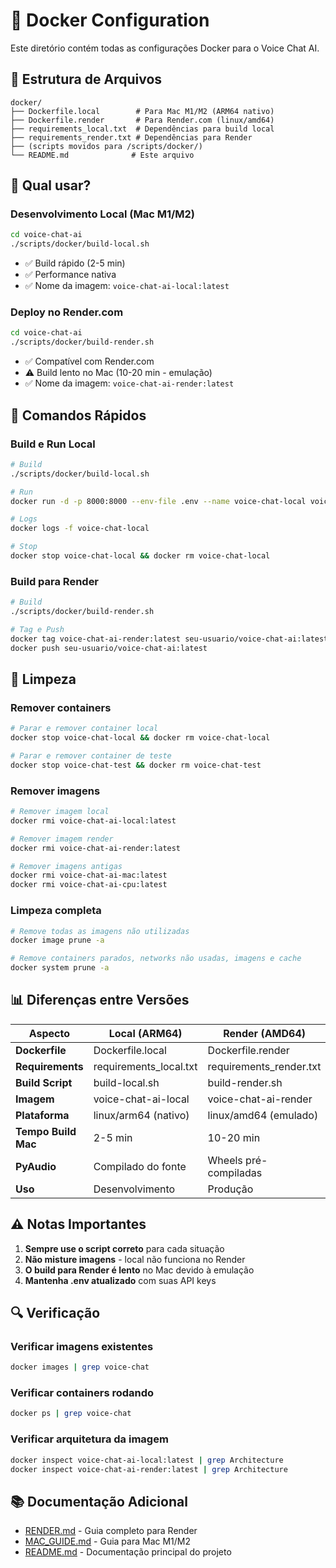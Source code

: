 # 🐳 Docker Configuration

Este diretório contém todas as configurações Docker para o Voice Chat AI.

## 📁 Estrutura de Arquivos

```
docker/
├── Dockerfile.local        # Para Mac M1/M2 (ARM64 nativo)
├── Dockerfile.render       # Para Render.com (linux/amd64)
├── requirements_local.txt  # Dependências para build local
├── requirements_render.txt # Dependências para Render
├── (scripts movidos para /scripts/docker/)
└── README.md              # Este arquivo
```

## 🎯 Qual usar?

### Desenvolvimento Local (Mac M1/M2)
```bash
cd voice-chat-ai
./scripts/docker/build-local.sh
```
- ✅ Build rápido (2-5 min)
- ✅ Performance nativa
- ✅ Nome da imagem: `voice-chat-ai-local:latest`

### Deploy no Render.com
```bash
cd voice-chat-ai
./scripts/docker/build-render.sh
```
- ✅ Compatível com Render.com
- ⚠️ Build lento no Mac (10-20 min - emulação)
- ✅ Nome da imagem: `voice-chat-ai-render:latest`

## 🚀 Comandos Rápidos

### Build e Run Local
```bash
# Build
./scripts/docker/build-local.sh

# Run
docker run -d -p 8000:8000 --env-file .env --name voice-chat-local voice-chat-ai-local:latest

# Logs
docker logs -f voice-chat-local

# Stop
docker stop voice-chat-local && docker rm voice-chat-local
```

### Build para Render
```bash
# Build
./scripts/docker/build-render.sh

# Tag e Push
docker tag voice-chat-ai-render:latest seu-usuario/voice-chat-ai:latest
docker push seu-usuario/voice-chat-ai:latest
```

## 🧹 Limpeza

### Remover containers
```bash
# Parar e remover container local
docker stop voice-chat-local && docker rm voice-chat-local

# Parar e remover container de teste
docker stop voice-chat-test && docker rm voice-chat-test
```

### Remover imagens
```bash
# Remover imagem local
docker rmi voice-chat-ai-local:latest

# Remover imagem render
docker rmi voice-chat-ai-render:latest

# Remover imagens antigas
docker rmi voice-chat-ai-mac:latest
docker rmi voice-chat-ai-cpu:latest
```

### Limpeza completa
```bash
# Remove todas as imagens não utilizadas
docker image prune -a

# Remove containers parados, networks não usadas, imagens e cache
docker system prune -a
```

## 📊 Diferenças entre Versões

| Aspecto | Local (ARM64) | Render (AMD64) |
|---------|---------------|----------------|
| **Dockerfile** | Dockerfile.local | Dockerfile.render |
| **Requirements** | requirements_local.txt | requirements_render.txt |
| **Build Script** | build-local.sh | build-render.sh |
| **Imagem** | voice-chat-ai-local | voice-chat-ai-render |
| **Plataforma** | linux/arm64 (nativo) | linux/amd64 (emulado) |
| **Tempo Build Mac** | 2-5 min | 10-20 min |
| **PyAudio** | Compilado do fonte | Wheels pré-compiladas |
| **Uso** | Desenvolvimento | Produção |

## ⚠️ Notas Importantes

1. **Sempre use o script correto** para cada situação
2. **Não misture imagens** - local não funciona no Render
3. **O build para Render é lento** no Mac devido à emulação
4. **Mantenha .env atualizado** com suas API keys

## 🔍 Verificação

### Verificar imagens existentes
```bash
docker images | grep voice-chat
```

### Verificar containers rodando
```bash
docker ps | grep voice-chat
```

### Verificar arquitetura da imagem
```bash
docker inspect voice-chat-ai-local:latest | grep Architecture
docker inspect voice-chat-ai-render:latest | grep Architecture
```

## 📚 Documentação Adicional

- [RENDER.md](../docs/deployment/RENDER.md) - Guia completo para Render
- [MAC_GUIDE.md](../docs/docker/MAC_GUIDE.md) - Guia para Mac M1/M2
- [README.md](../README.md) - Documentação principal do projeto